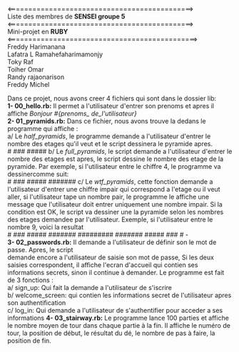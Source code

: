 <=============================================><br>
Liste des membres de <b>SENSEI groupe 5</b><br>
<=============================================><br>
Mini-projet en <b>RUBY</b><br>
<==============================================><br>
Freddy Harimanana <br>
Lafatra L Ramahefaharimamonjy<br>
Toky Raf<br>
Toiher Omar<br>
Randy rajaonarison<br>
Freddy Michel<br>

Dans ce projet, nous avons creer 4 fichiers qui sont dans le dossier lib: <br>
	<b>1- 00_hello.rb:</b> Il permet a l'utilisateur d'entrer son prenoms et apres il affiche <i>Bonjour #{prenoms_ de_l'utilisateur}</i><br>
	<b>2- 01_pyramids.rb:</b> Dans ce fichier, nous avons trouve la dedans le programme qui affiche 
	:<br>
		a/ Le <i>half_pyramids</i>, le programme demande a l'utilisateur d'entrer le nombre des etages qu'il veut et le script dessinera le pyramide apres.<br>
											#
											###
											#####
		b/ Le <i>full_pyramids</i>, le script demande a l'utilisateur d'entrer le nombre des etages est apres, le script dessine le nombre des etage de la pyramide. Par exemple, si l'utilisateur entre le chiffre 4, le programme va dessinercomme suit:<br>
											   #
											  ###
											 #####
											#######
		c/ Le <i>wtf_pyramids</i>, cette fonction demande a l'utilisateur d'entrer une chiffre impair qui correspond a l'etage ou il veut aller, si l'utilisateur tape un nombre pair, le programme le affiche une message que l'utilisateur doit entrer uniquement une nombre impair. Si la condition est OK, le script va dessiner une la pyramide selon les nombres des etages demandee par l'utilisateur. Exemple, si l'utilisateur entre le nombre 9, voici la resultat<br>
										#
									   ###
									  #####
									 #######
									#########
									 #######
									  #####
									   ###
									    #
-<br>
	<b>3- 02_passwords.rb:</b> Il demande a l'utilisateur de définir son le mot de passe. Apres, le script <br>demande encore a l'utilisateur de saisie son mot de passe, Si les deux saisies correspondent, il affiche l'ecran d'accueil qui contien ses informations secrets, sinon il continue à demander. Le programme est fait de 3 fonctions :<br>
		a/ sign_up:  Qui fait la demande a l'utilisateur de s'iscrire<br>
		b/ welcome_screen:  qui contien les informations secret de l'utilisateur apres son authentification<br>
		c/ log_in:  Qui demande a l'utilisateur de s'authentifier pour acceder a ses informations
	<b>4- 03_stairway.rb:</b> Le programme lance 100 parties et affiche le nombre moyen de tour dans chaque partie à la fin. Il affiche le numéro de tour, la position de début, le résultat du dé, le nombre de pas à faire, la position de fin.<br>

